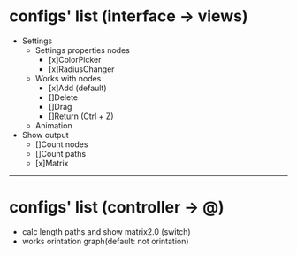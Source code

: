 # configs' list (interface -> views)
- Settings
	- Settings properties nodes
		- [x]ColorPicker
		- [x]RadiusChanger
	- Works with nodes
		- [x]Add (default)
		- []Delete
		- []Drag
		- []Return (Ctrl + Z)
	- Animation
- Show output
	- []Count nodes
	- []Count paths
	- [x]Matrix
---
# configs' list (controller -> @)
- calc length paths and show matrix2.0 (switch)
- works orintation graph(default: not orintation)
